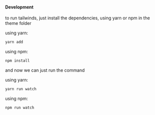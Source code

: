 #### Development

to run tailwinds, just install the dependencies, using yarn or npm in the theme folder

using yarn:
 ```bash
 yarn add
```

using npm:
 ```bash
 npm install
```

and now we can just run the command


using yarn:
 ```bash
 yarn run watch
```

using npm:
 ```bash
 npm run watch
```